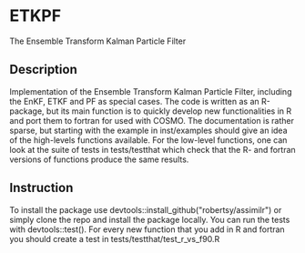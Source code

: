 # ETKPF
The Ensemble Transform Kalman Particle Filter


## Description
Implementation of the Ensemble Transform Kalman Particle Filter, including the EnKF, ETKF and PF as special cases. The code is written as an R-package, but its main function is to quickly develop new functionalities in R and port them to fortran for used with COSMO. The documentation is rather sparse, but starting with the example in inst/examples should give an idea of the high-levels functions available. For the low-level functions, one can look at the suite of tests in tests/testthat which check that the R- and fortran versions of functions produce the same results. 

## Instruction
To install the package use devtools::install_github("robertsy/assimilr") or simply clone the repo and install the package locally. You can run the tests with devtools::test(). For every new function that you add in R and fortran you should create a test in tests/testthat/test_r_vs_f90.R


